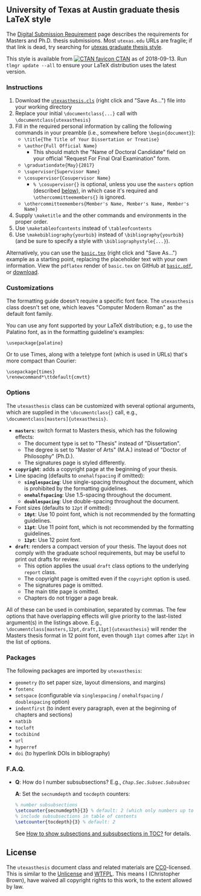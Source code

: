 ## University of Texas at Austin graduate thesis LaTeX style

The [Digital Submission Requirement](https://gradschool.utexas.edu/academics/theses-and-dissertations/digital-submission-requirement) page describes the requirements for Masters and Ph.D. thesis submissions.
Most `utexas.edu` URLs are fragile; if that link is dead, try searching for [utexas graduate thesis style](https://www.google.com/search?q=utexas+graduate+thesis+style).

This style is available from [![CTAN favicon](https://www.ctan.org/assets/favicon/favicon-16x16.png) CTAN](https://www.ctan.org/pkg/utexasthesis) as of 2018-09-13.
Run `tlmgr update --all` to ensure your LaTeX distribution uses the latest version.


### Instructions

1. Download the [`utexasthesis.cls`](https://raw.githubusercontent.com/linguistics/utexas-latex/master/utexasthesis.cls) (right click and "Save As...") file into your working directory
2. Replace your initial `\documentclass{...}` call with `\documentclass{utexasthesis}`
3. Fill in the required personal information by calling the following commands in your preamble (i.e., somewhere before `\begin{document}`):
   - `\title{The Title of Your Dissertation or Treatise}`
   - `\author{Full Official Name}`
     + This should match the "Name of Doctoral Candidate" field on your official "Request For Final Oral Examination" form.
   - `\graduationdate{May}{2017}`
   - `\supervisor{Supervisor Name}`
   - `\cosupervisor{Cosupervisor Name}`
     + `% \cosupervisor{}` is optional, unless you use the `masters` option (described [below](#options)),
       in which case it's required and `\othercommitteemembers{}` is ignored.
   - `\othercommitteemembers{Member's Name, Member's Name, Member's Name}`
4. Supply `\maketitle` and the other commands and environments in the proper order.
5. Use `\maketableofcontents` instead of `\tableofcontents`
6. Use `\makebibliography{yourbib}` instead of `\bibliography{yourbib}`
   (and be sure to specify a style with `\bibliographystyle{...}`).

Alternatively, you can use the [`basic.tex`](https://raw.githubusercontent.com/linguistics/utexas-latex/master/template/basic.tex) (right click and "Save As...") example as a starting point, replacing the placeholder text with your own information.
View the `pdflatex` render of `basic.tex` on GitHub at [`basic.pdf`](https://github.com/linguistics/utexas-latex/blob/master/template/basic.pdf), or [download](https://raw.githubusercontent.com/linguistics/utexas-latex/master/template/basic.pdf).


### Customizations

The formatting guide doesn't require a specific font face.
The `utexasthesis` class doesn't set one, which leaves "Computer Modern Roman" as the default font family.

You can use any font supported by your LaTeX distribution; e.g., to use the Palatino font, as in the formatting guideline's examples:

    \usepackage{palatino}

Or to use Times, along with a teletype font (which is used in URLs) that's more compact than Courier:

    \usepackage{times}
    \renewcommand*\ttdefault{cmvtt}


### Options

The `utexasthesis` class can be customized with several optional arguments,
which are supplied in the `\documentclass{}` call, e.g., `\documentclass[masters]{utexasthesis}`.

- **`masters`**: switch format to Masters thesis, which has the following effects:
  + The document type is set to "Thesis" instead of "Dissertation".
  + The degree is set to "Master of Arts" (M.A.) instead of "Doctor of Philosophy" (Ph.D.).
  + The signatures page is styled differently.
- **`copyright`**: adds a copyright page at the beginning of your thesis.
- Line spacing (defaults to `onehalfspacing` if omitted):
  + **`singlespacing`**: Use single-spacing throughout the document,
    which is prohibited by the formatting guidelines.
  + **`onehalfspacing`**: Use 1.5-spacing throughout the document.
  + **`doublespacing`**: Use double-spacing throughout the document.
- Font sizes (defaults to `12pt` if omitted):
  + **`10pt`**: Use 10 point font,
    which is not recommended by the formatting guidelines.
  + **`11pt`**: Use 11 point font,
    which is not recommended by the formatting guidelines.
  + **`12pt`**: Use 12 point font.
- **`draft`**: renders a compact version of your thesis.
  The layout does not comply with the graduate school requirements,
  but may be useful to print out drafts for review.
  + This option applies the usual `draft` class options to the underlying `report` class.
  + The copyright page is omitted even if the `copyright` option is used.
  + The signatures page is omitted.
  + The main title page is omitted.
  + Chapters do not trigger a page break.

All of these can be used in combination, separated by commas.
The few options that have overlapping effects will give priority to the last-listed argument(s) in the listings above.
E.g., `\documentclass[masters,12pt,draft,11pt]{utexasthesis}` will render the Masters thesis format in 12 point font,
even though `11pt` comes after `12pt` in the list of options.


### Packages

The following packages are imported by `utexasthesis`:

* `geometry` (to set paper size, layout dimensions, and margins)
* `fontenc`
* `setspace` (configurable via `singlespacing` / `onehalfspacing` / `doublespacing` option)
* `indentfirst` (to indent every paragraph, even at the beginning of chapters and sections)
* `natbib`
* `tocloft`
* `tocbibind`
* `url`
* `hyperref`
* `doi` (to hyperlink DOIs in bibliography)


### F.A.Q.

- **Q**: How do I number subsubsections?
     E.g., <code><i>Chap</i>.<i>Sec</i>.<i>Subsec</i>.<i>Subsubsec</i></code>

  **A**: Set the `secnumdepth` and `tocdepth` counters:
  ```latex
  % number subsubsections
  \setcounter{secnumdepth}{3} % default: 2 (which only numbers up to subsections)
  % include subsubsections in table of contents
  \setcounter{tocdepth}{3} % default: 2
  ```
  See [How to show subsections and subsubsections in TOC?](https://tex.stackexchange.com/a/17879) for details.


## License

The `utexasthesis` document class and related materials are [CC0](https://creativecommons.org/publicdomain/zero/1.0/)-licensed.
This is similar to the [Unlicense](http://unlicense.org) and [WTFPL](http://wtfpl.net).
This means I (Christopher Brown), have waived all copyright rights to this work, to the extent allowed by law.
